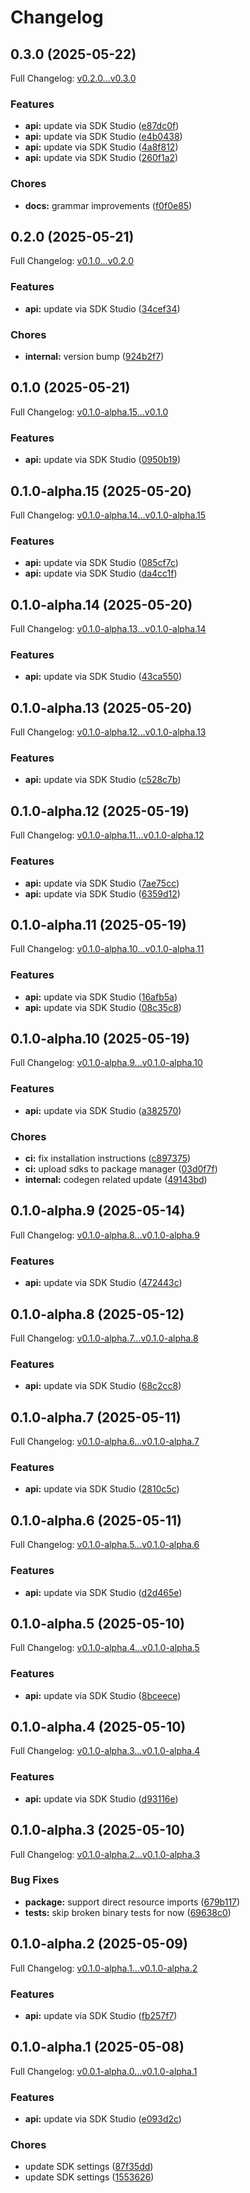 # Changelog

## 0.3.0 (2025-05-22)

Full Changelog: [v0.2.0...v0.3.0](https://github.com/onkernel/kernel-python-sdk/compare/v0.2.0...v0.3.0)

### Features

* **api:** update via SDK Studio ([e87dc0f](https://github.com/onkernel/kernel-python-sdk/commit/e87dc0f7ab8eac43664050e0325fca9225b12c16))
* **api:** update via SDK Studio ([e4b0438](https://github.com/onkernel/kernel-python-sdk/commit/e4b0438d63b71ea30feae04328f32ddbcdd2b15e))
* **api:** update via SDK Studio ([4a8f812](https://github.com/onkernel/kernel-python-sdk/commit/4a8f812a39dcf768ac753c77d1d2d31881d8c4ec))
* **api:** update via SDK Studio ([260f1a2](https://github.com/onkernel/kernel-python-sdk/commit/260f1a2e5e877e91c066935533c376c341612557))


### Chores

* **docs:** grammar improvements ([f0f0e85](https://github.com/onkernel/kernel-python-sdk/commit/f0f0e855505db93ad22cea24ec73acf13b4f8ed5))

## 0.2.0 (2025-05-21)

Full Changelog: [v0.1.0...v0.2.0](https://github.com/onkernel/kernel-python-sdk/compare/v0.1.0...v0.2.0)

### Features

* **api:** update via SDK Studio ([34cef34](https://github.com/onkernel/kernel-python-sdk/commit/34cef341e4ec5e5734f167746ea66664eb4b8474))


### Chores

* **internal:** version bump ([924b2f7](https://github.com/onkernel/kernel-python-sdk/commit/924b2f76f4ffbe5a6c5134efcc9d39d016dcf2a7))

## 0.1.0 (2025-05-21)

Full Changelog: [v0.1.0-alpha.15...v0.1.0](https://github.com/onkernel/kernel-python-sdk/compare/v0.1.0-alpha.15...v0.1.0)

### Features

* **api:** update via SDK Studio ([0950b19](https://github.com/onkernel/kernel-python-sdk/commit/0950b197ae15bd4f5feecaee80a8de3c54a1e900))

## 0.1.0-alpha.15 (2025-05-20)

Full Changelog: [v0.1.0-alpha.14...v0.1.0-alpha.15](https://github.com/onkernel/kernel-python-sdk/compare/v0.1.0-alpha.14...v0.1.0-alpha.15)

### Features

* **api:** update via SDK Studio ([085cf7c](https://github.com/onkernel/kernel-python-sdk/commit/085cf7cd9c68bdef67f360a21f9bd6750483001b))
* **api:** update via SDK Studio ([da4cc1f](https://github.com/onkernel/kernel-python-sdk/commit/da4cc1f1aa385482b0557773845119299b46e270))

## 0.1.0-alpha.14 (2025-05-20)

Full Changelog: [v0.1.0-alpha.13...v0.1.0-alpha.14](https://github.com/onkernel/kernel-python-sdk/compare/v0.1.0-alpha.13...v0.1.0-alpha.14)

### Features

* **api:** update via SDK Studio ([43ca550](https://github.com/onkernel/kernel-python-sdk/commit/43ca55001379577ccd8f76106ba61d34e4d19579))

## 0.1.0-alpha.13 (2025-05-20)

Full Changelog: [v0.1.0-alpha.12...v0.1.0-alpha.13](https://github.com/onkernel/kernel-python-sdk/compare/v0.1.0-alpha.12...v0.1.0-alpha.13)

### Features

* **api:** update via SDK Studio ([c528c7b](https://github.com/onkernel/kernel-python-sdk/commit/c528c7b45adac371fddfdc2792a435f814b03d67))

## 0.1.0-alpha.12 (2025-05-19)

Full Changelog: [v0.1.0-alpha.11...v0.1.0-alpha.12](https://github.com/onkernel/kernel-python-sdk/compare/v0.1.0-alpha.11...v0.1.0-alpha.12)

### Features

* **api:** update via SDK Studio ([7ae75cc](https://github.com/onkernel/kernel-python-sdk/commit/7ae75cc86e63a349ba4cd0d3e7a5e9814865766e))
* **api:** update via SDK Studio ([6359d12](https://github.com/onkernel/kernel-python-sdk/commit/6359d1225c4859929868fd58b67bbe00146951de))

## 0.1.0-alpha.11 (2025-05-19)

Full Changelog: [v0.1.0-alpha.10...v0.1.0-alpha.11](https://github.com/onkernel/kernel-python-sdk/compare/v0.1.0-alpha.10...v0.1.0-alpha.11)

### Features

* **api:** update via SDK Studio ([16afb5a](https://github.com/onkernel/kernel-python-sdk/commit/16afb5a7a1da33771aca73685dc32b0a1e90ce2d))
* **api:** update via SDK Studio ([08c35c8](https://github.com/onkernel/kernel-python-sdk/commit/08c35c8662ad34c76936c9dbeac7057a74e4a0df))

## 0.1.0-alpha.10 (2025-05-19)

Full Changelog: [v0.1.0-alpha.9...v0.1.0-alpha.10](https://github.com/onkernel/kernel-python-sdk/compare/v0.1.0-alpha.9...v0.1.0-alpha.10)

### Features

* **api:** update via SDK Studio ([a382570](https://github.com/onkernel/kernel-python-sdk/commit/a382570e96f3bae625cb176e746038fcdf0e8e73))


### Chores

* **ci:** fix installation instructions ([c897375](https://github.com/onkernel/kernel-python-sdk/commit/c8973750a1ae58f7c8eee588bbe874862dbbb46d))
* **ci:** upload sdks to package manager ([03d0f7f](https://github.com/onkernel/kernel-python-sdk/commit/03d0f7f19be9614f5a81bd5c31117febd68ec5e9))
* **internal:** codegen related update ([49143bd](https://github.com/onkernel/kernel-python-sdk/commit/49143bdcb6635ae79b1c4c5fddc9017d8d81b4d7))

## 0.1.0-alpha.9 (2025-05-14)

Full Changelog: [v0.1.0-alpha.8...v0.1.0-alpha.9](https://github.com/onkernel/kernel-python-sdk/compare/v0.1.0-alpha.8...v0.1.0-alpha.9)

### Features

* **api:** update via SDK Studio ([472443c](https://github.com/onkernel/kernel-python-sdk/commit/472443c0fc689a2a1e6e5177fc74ca78e556a0d6))

## 0.1.0-alpha.8 (2025-05-12)

Full Changelog: [v0.1.0-alpha.7...v0.1.0-alpha.8](https://github.com/onkernel/kernel-python-sdk/compare/v0.1.0-alpha.7...v0.1.0-alpha.8)

### Features

* **api:** update via SDK Studio ([68c2cc8](https://github.com/onkernel/kernel-python-sdk/commit/68c2cc821cf9c31f8e5e054ba69780cbba2449db))

## 0.1.0-alpha.7 (2025-05-11)

Full Changelog: [v0.1.0-alpha.6...v0.1.0-alpha.7](https://github.com/onkernel/kernel-python-sdk/compare/v0.1.0-alpha.6...v0.1.0-alpha.7)

### Features

* **api:** update via SDK Studio ([2810c5c](https://github.com/onkernel/kernel-python-sdk/commit/2810c5c0e0e0e89e03a00b27fb1d2ab355f3a8ff))

## 0.1.0-alpha.6 (2025-05-11)

Full Changelog: [v0.1.0-alpha.5...v0.1.0-alpha.6](https://github.com/onkernel/kernel-python-sdk/compare/v0.1.0-alpha.5...v0.1.0-alpha.6)

### Features

* **api:** update via SDK Studio ([d2d465e](https://github.com/onkernel/kernel-python-sdk/commit/d2d465ee112484eb9acd1b5f8714bc5650f2b4de))

## 0.1.0-alpha.5 (2025-05-10)

Full Changelog: [v0.1.0-alpha.4...v0.1.0-alpha.5](https://github.com/onkernel/kernel-python-sdk/compare/v0.1.0-alpha.4...v0.1.0-alpha.5)

### Features

* **api:** update via SDK Studio ([8bceece](https://github.com/onkernel/kernel-python-sdk/commit/8bceece9fb86d9dbc0446abd1018788ff4fbda80))

## 0.1.0-alpha.4 (2025-05-10)

Full Changelog: [v0.1.0-alpha.3...v0.1.0-alpha.4](https://github.com/onkernel/kernel-python-sdk/compare/v0.1.0-alpha.3...v0.1.0-alpha.4)

### Features

* **api:** update via SDK Studio ([d93116e](https://github.com/onkernel/kernel-python-sdk/commit/d93116e633eb9503647acfbe3e9769f33fdd19ed))

## 0.1.0-alpha.3 (2025-05-10)

Full Changelog: [v0.1.0-alpha.2...v0.1.0-alpha.3](https://github.com/onkernel/kernel-python-sdk/compare/v0.1.0-alpha.2...v0.1.0-alpha.3)

### Bug Fixes

* **package:** support direct resource imports ([679b117](https://github.com/onkernel/kernel-python-sdk/commit/679b11723a5699be2b6b50ccce2b84a88d1e0a7b))
* **tests:** skip broken binary tests for now ([69638c0](https://github.com/onkernel/kernel-python-sdk/commit/69638c0d0da19a74a91e182a209c3de06985e112))

## 0.1.0-alpha.2 (2025-05-09)

Full Changelog: [v0.1.0-alpha.1...v0.1.0-alpha.2](https://github.com/onkernel/kernel-python-sdk/compare/v0.1.0-alpha.1...v0.1.0-alpha.2)

### Features

* **api:** update via SDK Studio ([fb257f7](https://github.com/onkernel/kernel-python-sdk/commit/fb257f70bd5bb606766adc0f27e96b7a8d537680))

## 0.1.0-alpha.1 (2025-05-08)

Full Changelog: [v0.0.1-alpha.0...v0.1.0-alpha.1](https://github.com/onkernel/kernel-python-sdk/compare/v0.0.1-alpha.0...v0.1.0-alpha.1)

### Features

* **api:** update via SDK Studio ([e093d2c](https://github.com/onkernel/kernel-python-sdk/commit/e093d2cd1058d442533e4783184ae63ee7007230))


### Chores

* update SDK settings ([87f35dd](https://github.com/onkernel/kernel-python-sdk/commit/87f35dd263016821b8691906afea82ba45d68c99))
* update SDK settings ([1553626](https://github.com/onkernel/kernel-python-sdk/commit/1553626491d7fcffa12ca52e9e9b0d468ab8151a))
